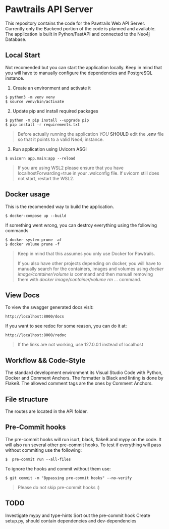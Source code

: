 # Pawtrails API Server

This repository contains the code for the Pawtrails Web API Server. Currently only the Backend portion of the code is planned and available. The application is built in Python/FastAPI and connected to the Neo4j Database.

## Local Start

Not recomended but you can start the application locally. Keep in mind that you will have to manually configure the dependencies and PostgreSQL instance.

1. Create an environment and activate it
```
$ python3 -m venv venv
$ source venv/bin/activate
```

2. Update pip and install required packages
```
$ python -m pip install --upgrade pip
$ pip install -r requirements.txt
```

> Before actually running the application *YOU* **SHOULD** edit the **.env** file so that it points to a valid Neo4j instance.

3. Run application using Uvicorn ASGI

```
$ uvicorn app.main:app --reload
```
> If you are using WSL2 please ensure that you have localhostForwarding=true in your .wslconfig file. If uvicorn still does not start, restart the WSL2.

## Docker usage

This is the recomended way to build the application.

```
$ docker-compose up --build
```

If something went wrong, you can destroy everything using the following commands
```
$ docker system prune -af
$ docker volume prune -f
```
> Keep in mind that this assumes you only use Docker for Pawtrails.
>
>If you also have other projects depending on docker, you will have to manually search for the containers, images and volumes using *docker image/container/volume ls* command and then manuall removing them with *docker image/container/volume rm ...* command.

## View Docs

To view the swagger generated docs visit:
```
http://localhost:8000/docs
```

If you want to see redoc for some reason, you can do it at:
```
http://localhost:8000/redoc
```
> If the links are not working, use 127.0.0.1 instead of localhost

## Workflow && Code-Style

The standard development environment its Visual Studio Code with Python, Docker and Comment Anchors. The formatter is Black and linting is done by Flake8.
The allowed comment tags are the ones by Comment Anchors.


## File structure
The routes are located in the API folder.

## Pre-Commit hooks
The pre-commit hooks will run isort, black, flake8 and mypy on the code.
It will also run several other pre-commit hooks.
To test if everything will pass without commiting use the following:
```
$  pre-commit run --all-files
```
To ignore the hooks and commit without them use:
```
$ git commit -m "Bypassing pre-commit hooks" --no-verify
```
> Please do not skip pre-commit hooks :)

## TODO
Investigate mypy and type-hints
Sort out the pre-commit hook
Create setup.py, should contain dependencies and dev-dependencies
